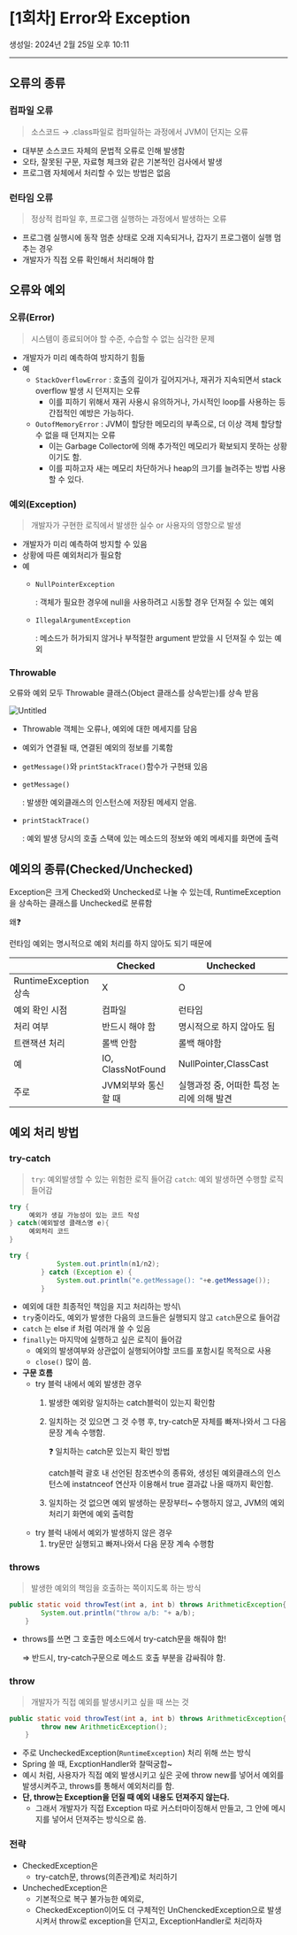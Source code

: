 # [1회차] Error와 Exception

생성일: 2024년 2월 25일 오후 10:11

---

## 오류의 종류

### 컴파일 오류

> 소스코드 → .class파일로 컴파일하는 과정에서 JVM이 던지는 오류
> 
- 대부분 소스코드 자체의 문법적 오류로 인해 발생함
- 오타, 잘못된 구문, 자료형 체크와 같은 기본적인 검사에서 발생
- 프로그램 자체에서 처리할 수 있는 방법은 없음

### 런타임 오류

> 정상적 컴파일 후, 프로그램 실행하는 과정에서 발생하는 오류
> 
- 프로그램 실행시에 동작 멈춘 상태로 오래 지속되거나, 갑자기 프로그램이 실행 멈추는 경우
- 개발자가 직접 오류 확인해서 처리해야 함

## 오류와 예외

### 오류(Error)

> 시스템이 종료되어야 할 수준, 수습할 수 없는 심각한 문제
> 
- 개발자가 미리 예측하여 방지하기 힘듦
- 예
    - `StackOverflowError`
    : 호출의 깊이가 깊어지거나, 재귀가 지속되면서 stack overflow 발생 시 던져지는 오류
        - 이를 피하기 위해서 재귀 사용시 유의하거나, 가시적인 loop를 사용하는 등 간접적인 예방은 가능하다.
    - `OutofMemoryError`
    : JVM이 할당한 메모리의 부족으로, 더 이상 객체 할당할 수 없을 때 던져지는 오류
        - 이는 Garbage Collector에 의해 추가적인 메모리가 확보되지 못하는 상황이기도 함.
        - 이를 피하고자 새는 메모리 차단하거나 heap의 크기를 늘려주는 방법 사용할 수 있다.

### 예외(Exception)

> 개발자가 구현한 로직에서 발생한 실수 or 사용자의 영향으로 발생
> 
- 개발자가 미리 예측하여 방지할 수 있음
- 상황에 따른 예외처리가 필요함
- 예
    - `NullPointerException`
        
        : 객체가 필요한 경우에 null을 사용하려고 시동할 경우 던져질 수 있는 예외
        
    - `IllegalArgumentException`
        
        : 메소드가 허가되지 않거나 부적절한 argument 받았을 시 던져질 수 있는 예외 
        

### Throwable

오류와 예외 모두 Throwable 클래스(Object 클래스를 상속받는)를 상속 받음

![Untitled](%5B1%E1%84%92%E1%85%AC%E1%84%8E%E1%85%A1%5D%20Error%E1%84%8B%E1%85%AA%20Exception%206f6e79998bc04c528a26d79ae0ef7756/Untitled.png)

- Throwable 객체는 오류나, 예외에 대한 메세지를 담음
- 예외가 연결될 때, 연결된 예외의 정보를 기록함
- `getMessage()`와 `printStackTrace()`함수가 구현돼 있음
- `getMessage()`
    
    : 발생한 예외클래스의 인스턴스에 저장된 메세지 얻음.
    
- `printStackTrace()`
    
    : 예외 발생 당시의 호출 스택에 있는 메소드의 정보와 예외 메세지를 화면에 출력
    

## 예외의 종류(Checked/Unchecked)

Exception은 크게 Checked와 Unchecked로 나눌 수 있는데, RuntimeException을 상속하는 클래스를 Unchecked로 분류함

왜❓

런타임 예외는 명시적으로 예외 처리를 하지 않아도 되기 때문에

|  | Checked | Unchecked |
| --- | --- | --- |
| RuntimeException 상속 | X | O |
| 예외 확인 시점 | 컴파일 | 런타임 |
| 처리 여부 | 반드시 해야 함 | 명시적으로 하지 않아도 됨 |
| 트랜잭션 처리 | 롤백 안함 | 롤백 해야함 |
| 예 | IO, ClassNotFound | NullPointer,ClassCast |
| 주로 | JVM외부와 통신할 때 | 실행과정 중, 어떠한 특정 논리에 의해 발견 |

## 예외 처리 방법

### try-catch

> `try`: 예외발생할 수 있는 위험한 로직 들어감
`catch`: 예외 발생하면 수행할 로직 들어감
> 

```java
try {
     예외가 생길 가능성이 있는 코드 작성
} catch(예외발생 클래스명 e){
     예외처리 코드
}

try {
            System.out.println(n1/n2);
        } catch (Exception e) {
            System.out.println("e.getMessage(): "+e.getMessage());
        }
```

- 예외에 대한 최종적인 책임을 지고 처리하는 방식\
- `try`중이라도, 예외가 발생한 다음의 코드들은 실행되지 않고 `catch`문으로 들어감
- `catch` 는 else if 처럼 여러개 쓸 수 있음
- `finally`는 마지막에 실행하고 싶은 로직이 들어감
    - 예외의 발생여부와 상관없이 실행되어야할 코드를 포함시킬 목적으로 사용
    - `close()` 많이 씀.
- **구문 흐름**
    - try 블럭 내에서 예외 발생한 경우
        1. 발생한 예외랑 일치하는 catch블럭이 있는지 확인함
        2. 일치하는 것 있으면 그 것 수행 후, try-catch문 자체를 빠져나와서 그 다음 문장 계속 수행함.
            
            <aside>
            ❓ 일치하는 catch문 있는지 확인 방법
            
            catch블럭 괄호 내 선언된 참조변수의 종류와, 생성된 예외클래스의 인스턴스에 instatnceof 연산자 이용해서 true 결과값 나올 때까지 확인함.
            
            </aside>
            
        3. 일치하는 것 없으면 예외 발생하는 문장부터~ 수행하지 않고, JVM의 예외처리기 화면에 예외 출력함
    - try 블럭 내에서 예외가 발생하지 않은 경우
        1. try문만 실행되고 빠져나와서 다음 문장 계속 수행함

### throws

> 발생한 예외의 책임을 호출하는 쪽이지도록 하는 방식
> 

```java
public static void throwTest(int a, int b) throws ArithmeticException{
        System.out.println("throw a/b: "+ a/b);
    }
```

- throws를 쓰면 그 호출한 메소드에서 try-catch문을 해줘야 함!
    
    ⇒ 반드시, try-catch구문으로 메소드 호출 부분을 감싸줘야 함.
    

### throw

> 개발자가 직접 예외를 발생시키고 싶을 때 쓰는 것
> 

```java
public static void throwTest(int a, int b) throws ArithmeticException{
        throw new ArithmeticException();
    }
```

- 주로 UncheckedException(`RuntimeException`) 처리 위해 쓰는 방식
- Spring 쓸 때, ExcptionHandler와 찰떡궁합~
- 예시 처럼, 사용자가 직접 예외 발생시키고 싶은 곳에 throw new를 넣어서 예외를 발생시켜주고, throws를 통해서 예외처리를 함.
- **단, throw는 Exception을 던질 때 예외 내용도 던져주지 않는다.**
    - 그래서 개발자가 직접 Exception 따로 커스터마이징해서 만들고, 그 안에 메시지를 넣어서 던져주는 방식으로 씀.

### 전략

- CheckedException은
    - try-catch문, throws(의존관계)로 처리하기
- UnchechedException은
    - 기본적으로 복구 불가능한 예외로,
    - CheckedException이어도 더 구체적인 UnChenckedException으로 발생시켜서 throw로 exception을 던지고, ExceptionHandler로 처리하자
